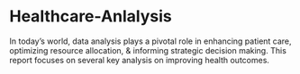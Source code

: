 # Healthcare-Anlalysis
In today’s world, data analysis plays a pivotal role in enhancing patient care, optimizing resource allocation, &amp; informing strategic decision making. This report focuses on several key analysis on improving health outcomes.

